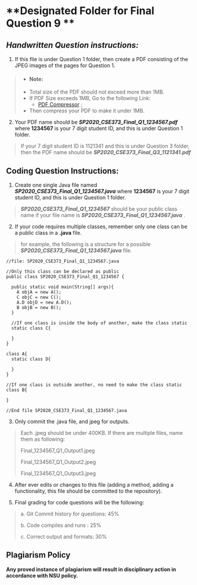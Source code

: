 # **Designated Folder for Final Question 9 **

## _Handwritten Question instructions:_

1. If this file is under Question 1 folder, then create a PDF consisting of the JPEG images of the pages for Question 1.

>* #### Note:
>  * Total size of the PDF should not exceed more than 1MB.
>  * If PDF Size exceeds 1MB, Go to the following Link:
>    * [PDF Compressor](https://www.ilovepdf.com/compress_pdf) ;
>  * Then compress your PDF to make it under 1MB.

2. Your PDF name should be _**SP2020_CSE373_Final_Q1_1234567.pdf**_ where **1234567** is your 7 digit student ID, and this is under Question 1 folder.

> If your 7 digit student ID is 1121341 and this is under Question 3 folder, then the PDF name should be _**SP2020_CSE373_Final_Q3_1121341.pdf**_

## Coding Question Instructions:

1. Create one single Java file named _**SP2020_CSE373_Final_Q1_1234567.java**_ where **1234567** is your 7 digit student ID, and this is under Question 1 folder.

> _**SP2020_CSE373_Final_Q1_1234567**_ should be your public class name if your file name is _**SP2020_CSE373_Final_Q1_1234567.java**_ .

2. If your code requires multiple classes, remember only one class can be a public class in a **.java** file.

> for example, the following is a structure for a possible _**SP2020_CSE373_Final_Q1_1234567.java**_ file.

```
//file: SP2020_CSE373_Final_Q1_1234567.java

//Only this class can be declared as public
public class SP2020_CSE373_Final_Q1_1234567 {

  public static void main(String[] args){
    A objA = new A();
    C objC = new C();
    A.D objD = new A.D();
    B objB = new B();
  }

  //If one class is inside the body of another, make the class static
  static class C{

  }
}

class A{
  static class D{

  }
}

//If one class is outside another, no need to make the class static
class B{

}

//End file SP2020_CSE373_Final_Q1_1234567.java
```

3. Only commit the .java file, and jpeg for outputs.
> Each .jpeg should be under 400KB. If there are multiple files, name them as following:
>
> Final_1234567_Q1_Output1.jpeg
>
> Final_1234567_Q1_Output2.jpeg
>
> Final_1234567_Q1_Output3.jpeg


4. After ever edits or changes to this file (adding a method, adding a functionality, this file should be committed to the repository).

5. Final grading for code questions will be the following:
>
> a. Git Commit history for questions: 45%
>
> b. Code compiles and runs : 25%
>
> c. Correct output and formats: 30%

## Plagiarism Policy
**Any proved instance of plagiarism will result in disciplinary action in accordance with NSU policy.**
